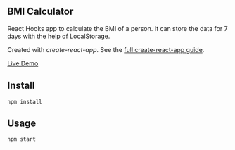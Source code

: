 ## BMI Calculator

React Hooks app to calculate the BMI of a person. It can store the data for 7 days with the help of LocalStorage.

Created with _create-react-app_. See the [full create-react-app guide](https://github.com/facebook/create-react-app/blob/master/packages/cra-template/template/README.md).

[Live Demo](https://bmi-trackerr.netlify.app)

## Install

`npm install`

## Usage

`npm start`


